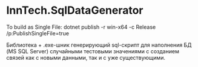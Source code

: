 # InnTech.SqlDataGenerator
To build as Single File: dotnet publish -r win-x64 -c Release /p:PublishSingleFile=true

Библиотека + .exe-шник генерирующий sql-скрипт для наполнения БД (MS SQL Server) случайными тестовыми значениями с созданием связей как с новыми данными, так и с уже существующими.
